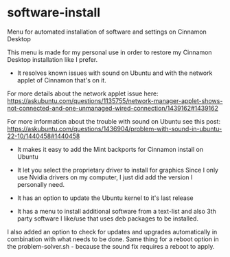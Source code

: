 # software-install
Menu for automated installation of software and settings on Cinnamon Desktop

This menu is made for my personal use in order to restore my Cinnamon Desktop installation like I prefer.

- It resolves known issues with sound on Ubuntu and with the network applet of Cinnamon that's on it.

For more details about the network applet issue here:
https://askubuntu.com/questions/1135755/network-manager-applet-shows-not-connected-and-one-unmanaged-wired-connection/1439162#1439162

For more information about the trouble with sound on Ubuntu see this post:
https://askubuntu.com/questions/1436904/problem-with-sound-in-ubuntu-22-10/1440458#1440458

- It makes it easy to add the Mint backports for Cinnamon install on Ubuntu
- It let you select the proprietary driver to install for graphics
Since I only use Nvidia drivers on my computer, I just did add the version I personally need.

- It has an option to update the Ubuntu kernel to it's last release
- It has a menu to install additional software from a text-list and also 3th party software I like/use that uses deb packages to be installed.

I also added an option to check for updates and upgrades automatically in combination with what needs to be done.
Same thing for a reboot option in the problem-solver.sh - because the sound fix requires a reboot to apply.


